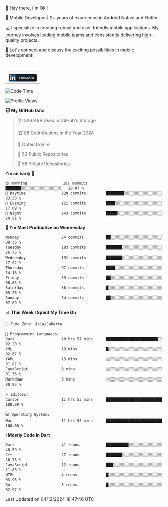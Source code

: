 <p>
 👋 Hey there, I'm Oki!

🚀 Mobile Developer | 2+ years of experience in Android Native and Flutter.

💻 I specialize in creating robust and user-friendly mobile applications. My journey involves leading mobile teams and consistently delivering high-quality projects.

🔗 Let's connect and discuss the exciting possibilities in mobile development!

<br>

<table style="border:none; border-collapse:collapse; cellspacing:0; cellpadding:0">
    <tr>
        <td>
           <a href="https://www.linkedin.com/in/oki-6ba305173/" target="_blank">
              <img src="https://github.com/inisialkey/inisialkey/blob/main/assets/linkedin.svg" alt="LinkedIn" style="vertical-align:top; margin:4px" height=24>
          </a>
        </td>
    </tr>
</table>

<!-- <br>

<!--START_SECTION:waka-->
![Code Time](http://img.shields.io/badge/Code%20Time-869%20hrs%2054%20mins-blue)

![Profile Views](http://img.shields.io/badge/Profile%20Views-42-blue)

**🐱 My GitHub Data** 

> 📦 326.9 kB Used in GitHub's Storage 
 > 
> 🏆 88 Contributions in the Year 2024
 > 
> 💼 Opted to Hire
 > 
> 📜 53 Public Repositories 
 > 
> 🔑 58 Private Repositories 
 > 
**I'm an Early 🐤** 

```text
🌞 Morning                192 commits         ███████░░░░░░░░░░░░░░░░░░   28.07 % 
🌆 Daytime                228 commits         ████████░░░░░░░░░░░░░░░░░   33.33 % 
🌃 Evening                121 commits         ████░░░░░░░░░░░░░░░░░░░░░   17.69 % 
🌙 Night                  143 commits         █████░░░░░░░░░░░░░░░░░░░░   20.91 % 
```
📅 **I'm Most Productive on Wednesday** 

```text
Monday                   64 commits          ██░░░░░░░░░░░░░░░░░░░░░░░   09.36 % 
Tuesday                  183 commits         ███████░░░░░░░░░░░░░░░░░░   26.75 % 
Wednesday                191 commits         ███████░░░░░░░░░░░░░░░░░░   27.92 % 
Thursday                 97 commits          ████░░░░░░░░░░░░░░░░░░░░░   14.18 % 
Friday                   59 commits          ██░░░░░░░░░░░░░░░░░░░░░░░   08.63 % 
Saturday                 36 commits          █░░░░░░░░░░░░░░░░░░░░░░░░   05.26 % 
Sunday                   54 commits          ██░░░░░░░░░░░░░░░░░░░░░░░   07.89 % 
```


📊 **This Week I Spent My Time On** 

```text
🕑︎ Time Zone: Asia/Jakarta

💬 Programming Languages: 
Dart                     10 hrs 57 mins      ███████████████████████░░   92.20 % 
XML                      19 mins             █░░░░░░░░░░░░░░░░░░░░░░░░   02.67 % 
YAML                     13 mins             ░░░░░░░░░░░░░░░░░░░░░░░░░   01.87 % 
JavaScript               9 mins              ░░░░░░░░░░░░░░░░░░░░░░░░░   01.36 % 
Markdown                 6 mins              ░░░░░░░░░░░░░░░░░░░░░░░░░   00.95 % 

🔥 Editors: 
Cursor                   11 hrs 53 mins      █████████████████████████   100.00 % 

💻 Operating System: 
Mac                      11 hrs 53 mins      █████████████████████████   100.00 % 
```

**I Mostly Code in Dart** 

```text
Dart                     41 repos            ██████████░░░░░░░░░░░░░░░   40.59 % 
C++                      27 repos            ███████░░░░░░░░░░░░░░░░░░   26.73 % 
JavaScript               12 repos            ███░░░░░░░░░░░░░░░░░░░░░░   11.88 % 
HTML                     4 repos             █░░░░░░░░░░░░░░░░░░░░░░░░   03.96 % 
Go                       3 repos             █░░░░░░░░░░░░░░░░░░░░░░░░   02.97 % 
```




 Last Updated on 04/12/2024 18:47:46 UTC
<!--END_SECTION:waka-->